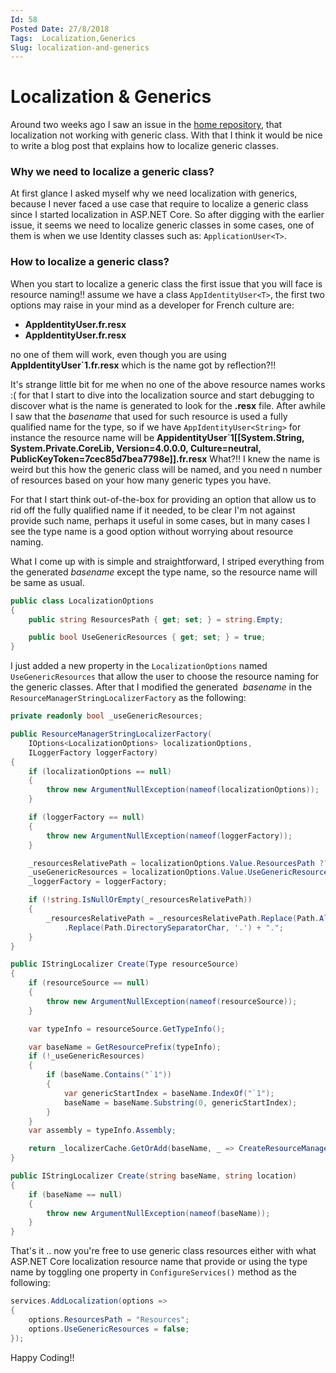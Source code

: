 ```yaml
---
Id: 58
Posted Date: 27/8/2018
Tags:  Localization,Generics
Slug: localization-and-generics
---
```

# Localization & Generics

Around two weeks ago I saw an issue in the [home repository](https://github.com/aspnet/Home/issues/3422), that localization not working with generic class. With that I think it would be nice to write a blog post that explains how to localize generic classes.

### Why we need to localize a generic class?

At first glance I asked myself why we need localization with generics, because I never faced a use case that require to localize a generic class since I started localization in ASP.NET Core. So after digging with the earlier issue, it seems we need to localize generic classes in some cases, one of them is when we use Identity classes such as: `ApplicationUser<T>`.

### How to localize a generic class?

When you start to localize a generic class the first issue that you will face is resource naming!! assume we have a class `AppIdentityUser<T>`, the first two options may raise in your mind as a developer for French culture are:

*   **AppIdentityUser.fr.resx**
*   **AppIdentityUser<T>.fr.resx**

no one of them will work, even though you are using **AppIdentityUser`1.fr.resx** which is the name got by reflection?!!

It's strange little bit for me when no one of the above resource names works :( for that I start to dive into the localization source and start debugging to discover what is the name is generated to look for the **.resx**  file. After awhile I saw that the _basename_ that used for such resource is used a fully qualified name for the type, so if we have `AppIdentityUser<String>` for instance the resource name will be **AppidentityUser`1[[System.String, System.Private.CoreLib, Version=4.0.0.0, Culture=neutral, PublicKeyToken=7cec85d7bea7798e]].fr.resx** What?!! I knew the name is weird but this how the generic class will be named, and you need n number of resources based on your how many generic types you have.

For that I start think out-of-the-box for providing an option that allow us to rid off the fully qualified name if it needed, to be clear I'm not against provide such name, perhaps it useful in some cases, but in many cases I see the type name is a good option without worrying about resource naming.

What I come up with is simple and straightforward, I striped everything from the generated _basename_ except the type name, so the resource name will be same as usual.
```csharp
public class LocalizationOptions
{
    public string ResourcesPath { get; set; } = string.Empty;

    public bool UseGenericResources { get; set; } = true;
}
```
I just added a new property in the `LocalizationOptions` named `UseGenericResources` that allow the user to choose the resource naming for the generic classes. After that I modified the generated  _basename_ in the `ResourceManagerStringLocalizerFactory` as the following:
```csharp
private readonly bool _useGenericResources;

public ResourceManagerStringLocalizerFactory(
    IOptions<LocalizationOptions> localizationOptions,
    ILoggerFactory loggerFactory)
{
    if (localizationOptions == null)
    {
        throw new ArgumentNullException(nameof(localizationOptions));
    }

    if (loggerFactory == null)
    {
        throw new ArgumentNullException(nameof(loggerFactory));
    }

    _resourcesRelativePath = localizationOptions.Value.ResourcesPath ?? string.Empty;
    _useGenericResources = localizationOptions.Value.UseGenericResources;
    _loggerFactory = loggerFactory;

    if (!string.IsNullOrEmpty(_resourcesRelativePath))
    {
        _resourcesRelativePath = _resourcesRelativePath.Replace(Path.AltDirectorySeparatorChar, '.')
            .Replace(Path.DirectorySeparatorChar, '.') + ".";
    }
}

public IStringLocalizer Create(Type resourceSource)
{
    if (resourceSource == null)
    {
        throw new ArgumentNullException(nameof(resourceSource));
    }

    var typeInfo = resourceSource.GetTypeInfo();

    var baseName = GetResourcePrefix(typeInfo);
    if (!_useGenericResources)
    {
        if (baseName.Contains("`1"))
        {
            var genericStartIndex = baseName.IndexOf("`1");
            baseName = baseName.Substring(0, genericStartIndex);
        }
    } 
    var assembly = typeInfo.Assembly;

    return _localizerCache.GetOrAdd(baseName, _ => CreateResourceManagerStringLocalizer(assembly, baseName));
}

public IStringLocalizer Create(string baseName, string location)
{
    if (baseName == null)
    {
        throw new ArgumentNullException(nameof(baseName));
    }
}
```
That's it .. now you're free to use generic class resources either with what ASP.NET Core localization resource name that provide or using the type name by toggling one property in `ConfigureServices()` method as the following:

```csharp
services.AddLocalization(options =>
{
    options.ResourcesPath = "Resources";
    options.UseGenericResources = false;
});
```
Happy Coding!!